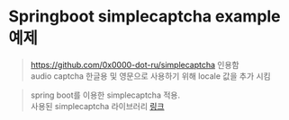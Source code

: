 # Springboot simplecaptcha example 예제
> https://github.com/0x0000-dot-ru/simplecaptcha 인용함  
> audio captcha 한글용 및 영문으로 사용하기 위해 locale 값을 추가 시킴

 
> spring boot를 이용한 simplecaptcha 적용.  
사용된 simplecaptcha 라이브러리 [링크](https://github.com/audtjddld/simplecaptcha)  

